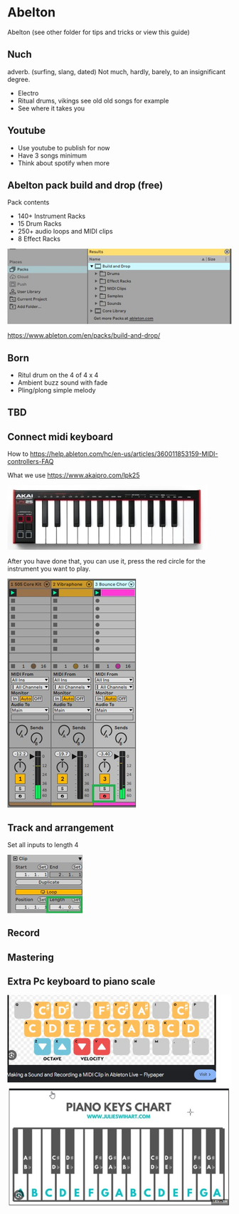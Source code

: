 # Abelton

Abelton (see other folder for tips and tricks or view this guide)

## Nuch

adverb. (surfing, slang, dated) Not much, hardly, barely, to an insignificant degree.

* Electro
* Ritual drums, vikings see old old songs for example
* See where it takes you

## Youtube

* Use youtube to publish for now
* Have 3 songs minimum
* Think about spotify when more


## Abelton pack build and drop (free)

Pack contents

* 140+ Instrument Racks
* 15 Drum Racks
* 250+ audio loops and MIDI clips
* 8 Effect Racks

![Build and drop](https://github.com/spawnmarvel/quickguides/blob/main/abelton/101_images_ableton/build_drop.jpg)

https://www.ableton.com/en/packs/build-and-drop/

## Born

* Ritul drum on the 4 of 4 x 4
* Ambient buzz sound with fade
* Pling/plong simple melody

## TBD



## Connect midi keyboard

How to https://help.ableton.com/hc/en-us/articles/360011853159-MIDI-controllers-FAQ

What we use https://www.akaipro.com/lpk25

![Akai](https://github.com/spawnmarvel/quickguides/blob/main/abelton/101_images_ableton/akai.jpg)


After you have done that, you can use it, press the red circle for the instrument you want to play.

![select_midi_keyboard](https://github.com/spawnmarvel/quickguides/blob/main/abelton/101_images_ableton/select_midi_keyboard.jpg)

## Track and arrangement

Set all inputs to length 4

![length](https://github.com/spawnmarvel/quickguides/blob/main/abelton/101_images_ableton/length.jpg)

## Record

## Mastering

## Extra Pc keyboard to piano scale

![pc keys to piano](https://github.com/spawnmarvel/quickguides/blob/main/abelton/101_images_ableton/101_pc_keyboard.jpg)




